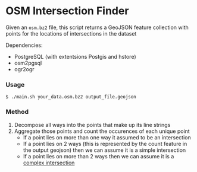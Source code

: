 # OSM Intersection Finder

Given an `osm.bz2` file, this script returns a GeoJSON feature collection with points for the locations of intersections in the dataset

Dependencies:
- PostgreSQL (with extentsions Postgis and hstore)
- osm2pgsql
- ogr2ogr

### Usage

```
$ ./main.sh your_data.osm.bz2 output_file.geojson
```

### Method
1. Decompose all ways into the points that make up its line strings
2. Aggregate those points and count the occurences of each unique point
    - If a point lies on more than one way it assumed to be an intersection
    - If a point lies on 2 ways (this is represented by the count feature in the output geojson) then we can assume it is a simple intersection
    - If a point lies on more than 2 ways then we can assume it is a [complex intersection](http://wiki.openstreetmap.org/wiki/Lanes_and_complex_intersections_visual_approach)
